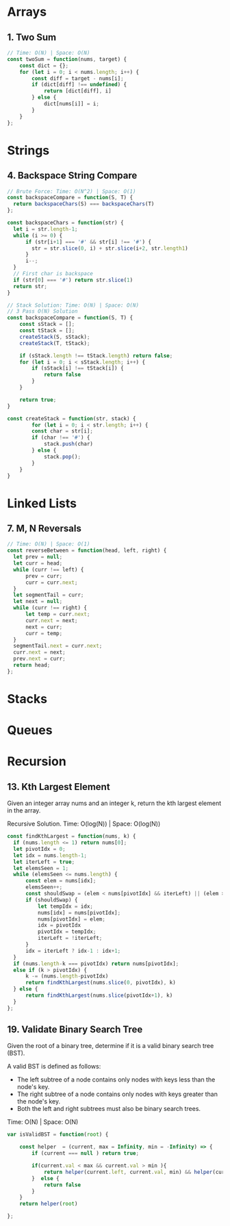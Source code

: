 # Arrays

## 1. Two Sum

```js
// Time: O(N) | Space: O(N)
const twoSum = function(nums, target) {
    const dict = {};
    for (let i = 0; i < nums.length; i++) {
        const diff = target - nums[i];
        if (dict[diff] !== undefined) {
            return [dict[diff], i]
        } else {
            dict[nums[i]] = i;
        }
    }
};
```

# Strings

## 4. Backspace String Compare

```js
// Brute Force: Time: O(N^2) | Space: O(1)
const backspaceCompare = function(S, T) {
  return backspaceChars(S) === backspaceChars(T)
};

const backspaceChars = function(str) {
  let i = str.length-1;
  while (i >= 0) {
      if (str[i+1] === '#' && str[i] !== '#') {
        str = str.slice(0, i) + str.slice(i+2, str.length1)
      }
      i--;
  }
  // First char is backspace
  if (str[0] === '#') return str.slice(1)
  return str;
}

// Stack Solution: Time: O(N) | Space: O(N)
// 3 Pass O(N) Solution
const backspaceCompare = function(S, T) {
    const sStack = [];
    const tStack = [];
    createStack(S, sStack);
    createStack(T, tStack);

    if (sStack.length !== tStack.length) return false;
    for (let i = 0; i < sStack.length; i++) {
        if (sStack[i] !== tStack[i]) {
            return false
        }
    }

    return true;
}

const createStack = function(str, stack) {
        for (let i = 0; i < str.length; i++) {
        const char = str[i];
        if (char !== '#') {
            stack.push(char)
        } else {
            stack.pop();
        }
    }
}
```

# Linked Lists

## 7. M, N Reversals

```js
// Time: O(N) | Space: O(1)
const reverseBetween = function(head, left, right) {
  let prev = null;
  let curr = head;
  while (curr !== left) {
      prev = curr;
      curr = curr.next;
  }
  let segmentTail = curr;
  let next = null;
  while (curr !== right) {
      let temp = curr.next;
      curr.next = next;
      next = curr;
      curr = temp;
  }
  segmentTail.next = curr.next;
  curr.next = next;
  prev.next = curr;
  return head;
};
```
# Stacks

# Queues

# Recursion

## 13. Kth Largest Element
Given an integer array nums and an integer k, return the kth largest element in the array.

Recursive Solution.
Time: O(log(N)) | Space: O(log(N))
```js
const findKthLargest = function(nums, k) {
  if (nums.length <= 1) return nums[0];
  let pivotIdx = 0;
  let idx = nums.length-1;
  let iterLeft = true;
  let elemsSeen = 1;
  while (elemsSeen <= nums.length) {
      const elem = nums[idx];
      elemsSeen++;
      const shouldSwap = (elem < nums[pivotIdx] && iterLeft) || (elem > nums[pivotIdx] && !iterLeft);
      if (shouldSwap) {
          let tempIdx = idx;
          nums[idx] = nums[pivotIdx];
          nums[pivotIdx] = elem;
          idx = pivotIdx
          pivotIdx = tempIdx;
          iterLeft = !iterLeft;
      }
      idx = iterLeft ? idx-1 : idx+1;
  }
  if (nums.length-k === pivotIdx) return nums[pivotIdx];
  else if (k > pivotIdx) {
      k -= (nums.length-pivotIdx)
      return findKthLargest(nums.slice(0, pivotIdx), k)
  } else {
      return findKthLargest(nums.slice(pivotIdx+1), k)
  }
};
```

## 19. Validate Binary Search Tree
Given the root of a binary tree, determine if it is a valid binary search tree (BST).

A valid BST is defined as follows:

* The left subtree of a node contains only nodes with keys less than the node's key.
* The right subtree of a node contains only nodes with keys greater than the node's key.
* Both the left and right subtrees must also be binary search trees.

Time: O(N) | Space: O(N)
```js
var isValidBST = function(root) {

    const helper  = (current, max = Infinity, min = -Infinity) => {
        if (current === null ) return true;

        if(current.val < max && current.val > min ){
            return helper(current.left, current.val, min) && helper(current.right, max, current.val)
        }  else {
            return false
        }
    }
    return helper(root)

};
```
